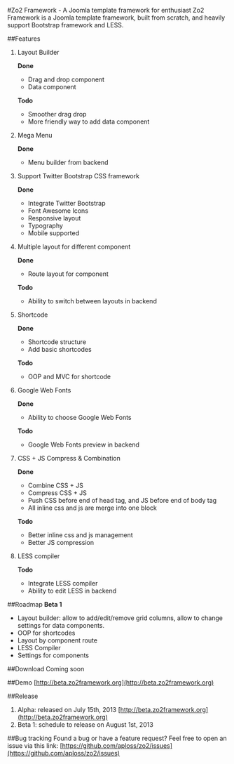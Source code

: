 #Zo2 Framework - A Joomla template framework for enthusiast
Zo2 Framework is a Joomla template framework, built from scratch, and heavily support Bootstrap framework and LESS.

##Features
1. Layout Builder

	**Done**
	+ Drag and drop component
	+ Data component
	
	**Todo**
	+ Smoother drag drop
	+ More friendly way to add data component
	
2. Mega Menu

	**Done**
	+ Menu builder from backend
3. Support Twitter Bootstrap CSS framework

	**Done**
	+ Integrate Twitter Bootstrap
	+ Font Awesome Icons
	+ Responsive layout
	+ Typography
	+ Mobile supported
4. Multiple layout for different component

	**Done**
	+ Route layout for component
	
	**Todo**
	+ Ability to switch between layouts in backend
5. Shortcode

	**Done**
	+ Shortcode structure
	+ Add basic shortcodes
	
	**Todo**
	+ OOP and MVC for shortcode
6. Google Web Fonts

	**Done**
	+ Ability to choose Google Web Fonts
	
	**Todo**
	+ Google Web Fonts preview in backend
7. CSS + JS Compress & Combination
	
	**Done**
	+ Combine CSS + JS
	+ Compress CSS + JS
	+ Push CSS before end of head tag, and JS before end of body tag
	+ All inline css and js are merge into one block
	
	**Todo**
	+ Better inline css and js management
	+ Better JS compression
8. LESS compiler

	**Todo**
	+ Integrate LESS compiler
	+ Ability to edit LESS in backend
	
##Roadmap
**Beta 1**
+ Layout builder: allow to add/edit/remove grid columns, allow to change settings for data components.
+ OOP for shortcodes
+ Layout by component route
+ LESS Compiler
+ Settings for components

##Download
Coming soon

##Demo
[http://beta.zo2framework.org](http://beta.zo2framework.org)

##Release
1. Alpha: released on July 15th, 2013 [http://beta.zo2framework.org](http://beta.zo2framework.org)
1. Beta 1: schedule to release on August 1st, 2013


##Bug tracking
Found a bug or have a feature request? Feel free to open an issue via this link:
[https://github.com/aploss/zo2/issues](https://github.com/aploss/zo2/issues)